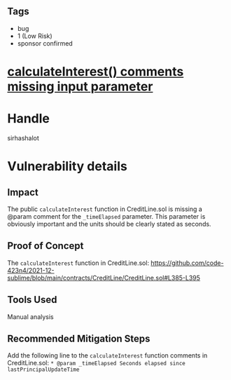 ## Tags

- bug
- 1 (Low Risk)
- sponsor confirmed

# [calculateInterest() comments missing input parameter](https://github.com/code-423n4/2021-12-sublime-findings/issues/87) 

# Handle

sirhashalot


# Vulnerability details

## Impact

The public `calculateInterest` function in CreditLine.sol is missing a @param comment for the `_timeElapsed` parameter. This parameter is obviously important and the units should be clearly stated as seconds.

## Proof of Concept

The `calculateInterest` function in CreditLine.sol:
https://github.com/code-423n4/2021-12-sublime/blob/main/contracts/CreditLine/CreditLine.sol#L385-L395 

## Tools Used

Manual analysis

## Recommended Mitigation Steps

Add the following line to the `calculateInterest` function comments in CreditLine.sol:
`* @param _timeElapsed Seconds elapsed since lastPrincipalUpdateTime`

